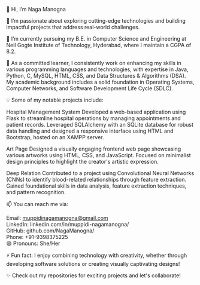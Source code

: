 👋 Hi, I’m Naga Manogna

👀 I’m passionate about exploring cutting-edge technologies and building impactful projects that address real-world challenges.

🌱 I’m currently pursuing my B.E. in Computer Science and Engineering at Neil Gogte Institute of Technology, Hyderabad, where I maintain a CGPA of 8.2.

💼 As a committed learner, I consistently work on enhancing my skills in various programming languages and technologies, with expertise in Java, Python, C, MySQL, HTML, CSS, and Data Structures & Algorithms (DSA). My academic background includes a solid foundation in Operating Systems, Computer Networks, and Software Development Life Cycle (SDLC).

💡 Some of my notable projects include:

Hospital Management System
Developed a web-based application using Flask to streamline hospital operations by managing appointments and patient records. Leveraged SQLAlchemy with an SQLite database for robust data handling and designed a responsive interface using HTML and Bootstrap, hosted on an XAMPP server.

Art Page
Designed a visually engaging frontend web page showcasing various artworks using HTML, CSS, and JavaScript. Focused on minimalist design principles to highlight the creator's artistic expression.

Deep Relation
Contributed to a project using Convolutional Neural Networks (CNNs) to identify blood-related relationships through feature extraction. Gained foundational skills in data analysis, feature extraction techniques, and pattern recognition.

📫 You can reach me via:

Email: muppidinagamanogna@gmail.com
<br>
LinkedIn: linkedin.com/in/muppidi-nagamanogna/
<br>
GitHub: github.com/NagaManogna/
<br>
Phone: +91-9398375225
<br>
😄 Pronouns: She/Her

⚡ Fun fact: I enjoy combining technology with creativity, whether through developing software solutions or creating visually captivating designs!

✨ Check out my repositories for exciting projects and let's collaborate!
